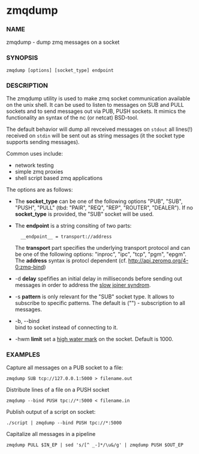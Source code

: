 # zmqdump

### NAME
zmqdump - dump zmq messages on a socket

### SYNOPSIS

    zmqdump [options] [socket_type] endpoint


### DESCRIPTION

The zmqdump utility is used to make zmq socket communication available
on the unix shell. It can be used to listen to messages on SUB and
PULL sockets and to send messages out via PUB, PUSH sockets. It mimics
the functionality an syntax of the nc (or netcat) BSD-tool.

The default behavior will dump all revceived messages on `stdout` all
lines(!) received on `stdin` will be sent out as string messages (it
the socket type supports sending messages).

Common uses include:  
- network testing  
- simple zmq proxies  
- shell script based zmq applications  

The options are as follows:

* The __socket_type__ can be one of the following options "PUB",
  "SUB", "PUSH", "PULL" (tbd: "PAIR", "REQ", "REP", "ROUTER",
  "DEALER"). If no __socket_type__ is provided, the "SUB" socket will
  be used.
  
* The __endpoint__ is a string consiting of two parts:
 
        __endpoint__ = transport://address

  The __transport__ part specifies the underlying transport protocol
  and can be one of the following options: "inproc", "ipc", "tcp",
  "pgm", "epgm". The __address__ syntax is protocl dependent
  (cf. <http://api.zeromq.org/4-0:zmq-bind>)

* -d __delay__ spefifies an initial delay in milliseconds before
  sending out messages in order to address the
  [slow joiner syndrom](http://zguide.zeromq.org/page:all#Slow-Subscriber-Detection-Suicidal-Snail-Pattern).

* -s __pattern__ is only relevant for the "SUB" socket type. It allows
  to subscribe to specific patterns. The default is ("") -
  subscription to all messages.

* -b, --bind  
  bind to socket instead of connecting to it.

* -hwm __limit__ set a
  [high water mark](http://api.zeromq.org/3-2:zmq-setsockopt) on the
  socket. Default is 1000.

### EXAMPLES

Capture all messages on a PUB socket to a file:

    zmqdump SUB tcp://127.0.0.1:5000 > filename.out

Distribute lines of a file on a PUSH socket

    zmqdump --bind PUSH tpc://*:5000 < filename.in

Publish output of a script on socket:

    ./script | zmqdump --bind PUSH tpc://*:5000

Capitalize all messages in a pipeline

    zmqdump PULL $IN_EP | sed 's/[^ _-]*/\u&/g' | zmqdump PUSH $OUT_EP

